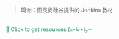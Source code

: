 <br>
<br>
<br>
<br>
<br>
<br>
<br>
<br>
<br>
<br>
<br>
<br>
<br>
<br>
<br>
<br>
<br>

> 鸣谢：图灵尚硅谷提供的 Jenkins 教材

<br>
<a class="custom" href="https://github.com/ZyKunn/ZyKun-BlogV1/tree/master/resource/Jenkins" target="_blank">🎁 Click to get resources (๑•̀ㅂ•́)و✧</a>

<style>
.custom {
    font-weight: 500;
    color: #3aa675;
    text-decoration: none;
    overflow-wrap: break-word;
}
</style>
